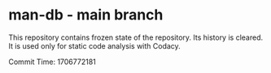 # man-db - main branch

This repository contains frozen state of the repository.
Its history is cleared. It is used only for static code
analysis with Codacy.

Commit Time: 1706772181